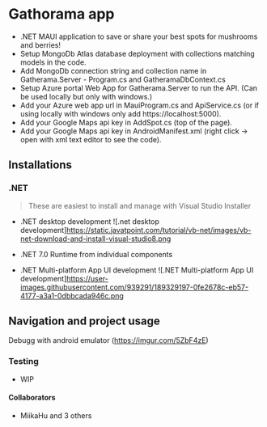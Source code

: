# Gathorama app
- .NET MAUI application to save or share your best spots for mushrooms and berries!
- Setup MongoDb Atlas database deployment with collections matching models in the code.
- Add MongoDb connection string and collection name in Gatherama.Server - Program.cs and GatheramaDbContext.cs
- Setup Azure portal Web App for Gatherama.Server to run the API. (Can be used locally but only with windows.)
- Add your Azure web app url in MauiProgram.cs and ApiService.cs (or if using locally with windows only add https://localhost:5000).
- Add your Google Maps api key in AddSpot.cs (top of the page).
- Add your Google Maps api key in AndroidManifest.xml (right click -> open with xml text editor to see the code).


## Installations

### .NET
> These are easiest to install and manage with Visual Studio Installer

* .NET desktop development ![.net desktop development]https://static.javatpoint.com/tutorial/vb-net/images/vb-net-download-and-install-visual-studio8.png

* .NET 7.0 Runtime from individual components
 
* .NET Multi-platform App UI development ![.NET Multi-platform App UI development]https://user-images.githubusercontent.com/939291/189329197-0fe2678c-eb57-4177-a3a1-0dbbcada946c.png


## Navigation and project usage

Debugg with android emulator (https://imgur.com/5ZbF4zE)

### Testing

* WIP

#### Collaborators
- MiikaHu and 3 others